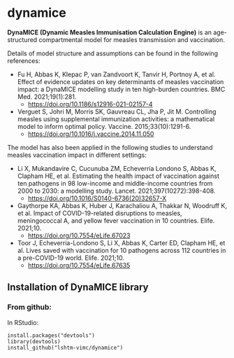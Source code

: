 # dynamice
**DynaMICE (Dynamic Measles Immunisation Calculation Engine)** is an age-structured compartmental model for measles transmission and vaccination. 


Details of model structure and assumptions can be found in the following references:
- Fu H, Abbas K, Klepac P, van Zandvoort K, Tanvir H, Portnoy A, et al. Effect of evidence updates on key determinants of measles vaccination impact: a DynaMICE modelling study in ten high-burden countries. BMC Med. 2021;19(1):281.
  - https://doi.org/10.1186/s12916-021-02157-4
- Verguet S, Johri M, Morris SK, Gauvreau CL, Jha P, Jit M. Controlling measles using supplemental immunization activities: a mathematical model to inform optimal policy. Vaccine. 2015;33(10):1291-6.
  - https://doi.org/10.1016/j.vaccine.2014.11.050

The model has also been applied in the following studies to understand measles vaccination impact in different settings:
- Li X, Mukandavire C, Cucunuba ZM, Echeverria Londono S, Abbas K, Clapham HE, et al. Estimating the health impact of vaccination against ten pathogens in 98 low-income and middle-income countries from 2000 to 2030: a modelling study. Lancet. 2021;397(10272):398-408.
  - https://doi.org/10.1016/S0140-6736(20)32657-X
- Gaythorpe KA, Abbas K, Huber J, Karachaliou A, Thakkar N, Woodruff K, et al. Impact of COVID-19-related disruptions to measles, meningococcal A, and yellow fever vaccination in 10 countries. Elife. 2021;10.
  - https://doi.org/10.7554/eLife.67023
- Toor J, Echeverria-Londono S, Li X, Abbas K, Carter ED, Clapham HE, et al. Lives saved with vaccination for 10 pathogens across 112 countries in a pre-COVID-19 world. Elife. 2021;10.
  - https://doi.org/10.7554/eLife.67635


## Installation of DynaMICE library

### From github:
In RStudio:
```
install.packages("devtools")
library(devtools)
install_github("lshtm-vimc/dynamice")
```
